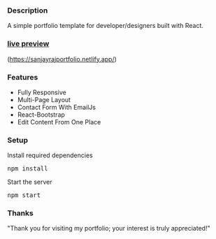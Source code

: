 ### Description

A simple portfolio template for developer/designers built with React. 

### [live preview](https://sanjayrajportfolio.netlify.app/)

(https://sanjayrajportfolio.netlify.app/)

### Features

- Fully Responsive
- Multi-Page Layout
- Contact Form With EmailJs
- React-Bootstrap
- Edit Content From One Place

### Setup
 
Install required dependencies

<pre>npm install</pre>


Start the server

<pre>npm start</pre>

### Thanks

"Thank you for visiting my portfolio; your interest is truly appreciated!" 
